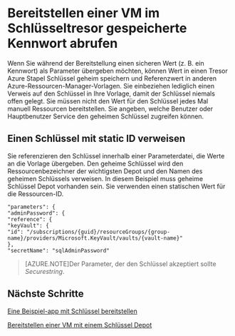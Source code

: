<properties
    pageTitle="Einen virtueller Computer mit einem Kennwort in Azure Stack Schlüssel Depot gespeichert bereitstellen | Microsoft Azure"
    description="Weitere Informationen zum Bereitstellen einer VM mit einem Kennwort in Azure Stack Schlüssel Depot gespeichert"
    services="azure-stack"
    documentationCenter=""
    authors="rlfmendes"
    manager="natmack"
    editor=""/>

<tags
    ms.service="azure-stack"
    ms.workload="na"
    ms.tgt_pltfrm="na"
    ms.devlang="na"
    ms.topic="get-started-article"
    ms.date="09/26/2016"
    ms.author="ricardom"/>

# <a name="deploy-a-vm-by-retrieving-the-password-stored-in-key-vault"></a>Bereitstellen einer VM im Schlüsseltresor gespeicherte Kennwort abrufen

Wenn Sie während der Bereitstellung einen sicheren Wert (z. B. ein Kennwort) als Parameter übergeben möchten, können Wert in einen Tresor Azure Stapel Schlüssel geheim speichern und Referenzwert in anderen Azure-Ressourcen-Manager-Vorlagen. Sie einbeziehen lediglich einen Verweis auf den Schlüssel in Ihre Vorlage, damit der Schlüssel niemals offen gelegt. Sie müssen nicht den Wert für den Schlüssel jedes Mal manuell Ressourcen bereitstellen. Sie angeben, welche Benutzer oder Hauptbenutzer Service den geheimen Schlüssel zugreifen können.

## <a name="reference-a-secret-with-static-id"></a>Einen Schlüssel mit static ID verweisen

Sie referenzieren den Schlüssel innerhalb einer Parameterdatei, die Werte an die Vorlage übergeben. Den geheime Schlüssel wird den Ressourcenbezeichner der wichtigsten Depot und den Namen des geheimen Schlüssels verweisen. In diesem Beispiel muss geheime Schlüssel Depot vorhanden sein. Sie verwenden einen statischen Wert für die Ressourcen-ID.

    "parameters": {
    "adminPassword": {
    "reference": {
    "keyVault": {
    "id": "/subscriptions/{guid}/resourceGroups/{group-name}/providers/Microsoft.KeyVault/vaults/{vault-name}"
    },
    "secretName": "sqlAdminPassword"


>[AZURE.NOTE]Der Parameter, der den Schlüssel akzeptiert sollte *Securestring*.

## <a name="next-steps"></a>Nächste Schritte
[Eine Beispiel-app mit Schlüssel bereitstellen](azure-stack-kv-sample-app.md)

[Bereitstellen einer VM mit einem Schlüssel Depot](azure-stack-kv-push-secret-into-vm.md)


